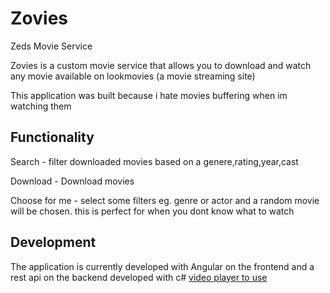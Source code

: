 # Zovies
 Zeds Movie Service


Zovies is a custom movie service that allows you to download and watch any movie available on lookmovies (a movie streaming site)

This application was built because i hate movies buffering when im watching them


## Functionality

Search
	- filter downloaded movies based on a genere,rating,year,cast

Download
	- Download movies

Choose for me
	- select some filters eg. genre  or actor and a random movie will be chosen.
		this is perfect for when you dont know what to watch

## Development

The application is currently developed with Angular on the frontend
and a rest api on the backend developed with c#
[video player to use](https://videojs.com/getting-started)